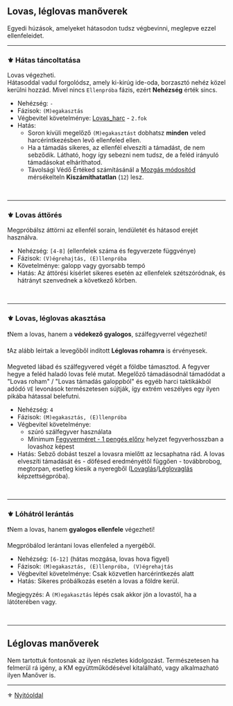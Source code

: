 ## Lovas, léglovas manőverek

Egyedi húzások, amelyeket hátasodon tudsz végbevinni, meglepve ezzel ellenfeleidet.

---
### ⚜️ Hátas táncoltatása

Lovas végezheti.\
Hátasoddal vadul forgolódsz, amely ki-kirúg ide-oda, borzasztó nehéz közel kerülni hozzád. Mivel nincs `Ellenpróba` fázis, ezért **Nehézség** érték sincs.

- Nehézség: `-`
- Fázisok: `(M)egakasztás`
- Végbevitel követelménye: [Lovas_harc](fortelyok.harci/lovas_harc.md) - `2.fok`
- Hatás: 
  - Soron kívüli megelőző `(M)egakasztást` dobhatsz **minden** veled harcérintkezésben levő ellenfeled ellen.
  - Ha a támadás sikeres, az ellenfél elveszíti a támadást, de nem sebződik. Látható, hogy így sebezni nem tudsz, de a feléd irányuló támadásokat elháríthatod.
  - Távolsági Védő Értéked számításánál a [Mozgás módosítód](072_tavharc_ve_szorzo_oszto.md#szorz%C3%B3---mozg%C3%A1s-m%C3%B3dos%C3%ADt%C3%B3) mérsékelteln **Kiszámíthatatlan** (`12`) lesz.

<br />

---
### ⚜️ Lovas áttörés

Megpróbálsz áttörni az ellenfél sorain, lendületét és hátasod erejét használva.

- Nehézség: `[4-8]`  (ellenfelek száma és fegyverzete függvénye)
- Fázisok: `(V)égrehajtás, (E)llenpróba`
- Követelménye: galopp vagy gyorsabb tempó
- Hatás: Az áttörési kísérlet sikeres esetén az ellenfelek szétszóródnak, és hátrányt szenvednek a következő körben.

<br />

---
### ⚜️ Lovas, léglovas akasztása

❗Nem a lovas, hanem a **védekező gyalogos**, szálfegyverrel végezheti!

❗Az alább leírtak a levegőből indított **Léglovas rohamra** is érvényesek.

Megveted lábad és szálfegyvered végét a földbe támasztod. A fegyver hegye a feléd haladó lovas felé mutat. Megelőző támadásodnál támadódat a "Lovas roham" / "Lovas támadás galoppból" és egyéb harci taktikákból adódó `VÉ` levonások természetesen sújtják, így extrém veszélyes egy ilyen pikába hátassal belefutni.

- Nehézség: `4`
- Fázisok: `(M)egakasztás, (E)llenpróba`
- Végbevitel követelménye:
  - szúró szálfegyver használata
  - Minimum [Fegyverméret - 1 pengés előny](065_01_harci_helyzetek.md#fegyverm%C3%A9ret---1-peng%C3%A9s-el%C5%91ny) helyzet fegyverhosszban a lovashoz képest
- Hatás: Sebző dobást teszel a lovasra mielőtt az lecsaphatna rád. A lovas elveszíti támadását és - döfésed eredményétől függően -  továbbrobog, megtorpan, esetleg kiesik a nyeregből ([Lovaglás](kepzettsegek.szekunder/lovaglas.md)/[Léglovaglás](kepzettsegek.szekunder/leglovaglas.md) képzettségpróba).

<br />

---
### ⚜️ Lóhátról lerántás

❗Nem a lovas, hanem **gyalogos ellenfele** végezheti!

Megpróbálod lerántani lovas ellenfeled a nyergéből.

- Nehézség: `[6-12]`  (hátas mozgása, lovas hova figyel)
- Fázisok: `(M)egakasztás, (E)llenpróba, (V)égrehajtás`
- Végbevitel követelménye: Csak közvetlen harcérintkezés alatt
- Hatás: Sikeres próbálkozás esetén a lovas a földre kerül.

Megjegyzés: A `(M)egakasztás` lépés csak akkor jön a lovastól, ha a látóterében vagy.

<br />

---
## Léglovas manőverek

Nem tartottuk fontosnak az ilyen részletes kidolgozást. Természetesen ha felmerül rá igény, a KM együttműködésével kitalálható, vagy alkalmazható ilyen Manőver is.

---

⚜️ [Nyitóoldal](start.md#6-harcrendszer-%EF%B8%8F)
